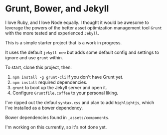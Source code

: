 # Grunt, Bower, and Jekyll

I love Ruby, and I love Node equally. I thought it would be awesome to leverage the powers of the better asset optimization management tool `Grunt` with the more tested and experienced `Jekyll`.

This is a simple starter project that is a work in progress.

It uses the default `jekyll new` but adds some default config and settings to ignore and use `grunt` within.

To start, clone this project, then:

1. `npm install -g grunt-cli` if you don't have Grunt yet.
2. `npm install` required dependencies.
3. `grunt` to boot up the Jekyll server and open it.
4. Configure `Gruntfile.coffee` to your personal liking.

I've ripped out the defaul `syntax.css` and plan to add `highlightjs`, which I've installed as a bower dependency.

Bower dependencies found in `_assets/components`.

I'm working on this currently, so it's not done yet.
